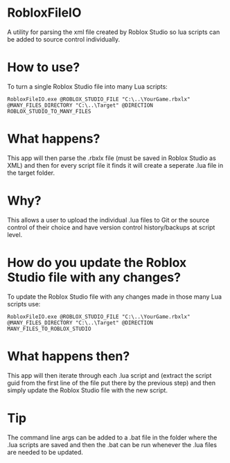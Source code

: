 # RobloxFileIO
A utility for parsing the xml file created by Roblox Studio so lua scripts can be added to source control individually.

# How to use?
To turn a single Roblox Studio file into many Lua scripts:
```
RobloxFileIO.exe @ROBLOX_STUDIO_FILE "C:\..\YourGame.rbxlx" @MANY_FILES_DIRECTORY "C:\..\Target" @DIRECTION ROBLOX_STUDIO_TO_MANY_FILES
```
# What happens?
This app will then parse the .rbxlx file (must be saved in Roblox Studio as XML) and then for every script file it finds it will create a seperate .lua file in the target folder.

# Why?
This allows a user to upload the individual .lua files to Git or the source control of their choice and have version control history/backups at script level.

# How do you update the Roblox Studio file with any changes?

To update the Roblox Studio file with any changes made in those many Lua scripts use:
```
RobloxFileIO.exe @ROBLOX_STUDIO_FILE "C:\..\YourGame.rbxlx" @MANY_FILES_DIRECTORY "C:\..\Target" @DIRECTION MANY_FILES_TO_ROBLOX_STUDIO
```
# What happens then?
This app will then iterate through each .lua script and (extract the script guid from the first line of the file put there by the previous step) and then simply update the Roblox Studio file with the new script.

# Tip
The command line args can be added to a .bat file in the folder where the .lua scripts are saved and then the .bat can be run whenever the .lua files are needed to be updated.
